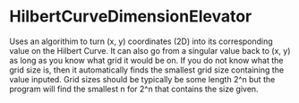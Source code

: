 # HilbertCurveDimensionElevator
Uses an algorithim to turn (x, y) coordinates (2D) into its corresponding value on the Hilbert Curve. It can also go from a singular value back to (x, y) as long as you know what grid it would be on. If you do not know what the grid size is, then it automatically finds the smallest grid size containing the value inputed. Grid sizes should be typically be some length 2^n but the program will find the smallest n for 2^n that contains the size given. 
